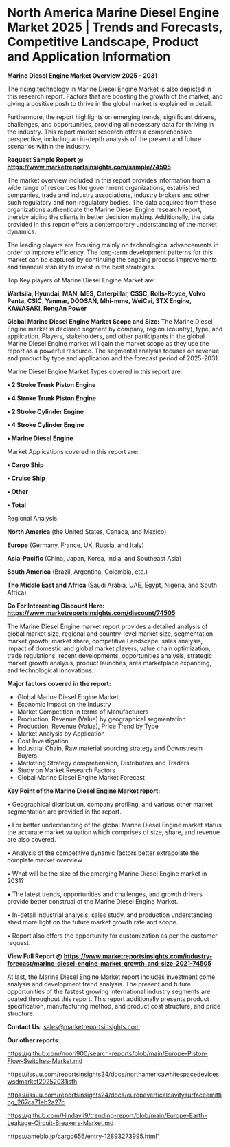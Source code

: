 # North America Marine Diesel Engine Market 2025 | Trends and Forecasts, Competitive Landscape, Product and Application Information

<Strong> Marine Diesel Engine Market Overview 2025 - 2031</strong>

The rising technology in Marine Diesel Engine Market is also depicted in this research report. Factors that are boosting the growth of the market, and giving a positive push to thrive in the global market is explained in detail.

Furthermore, the report highlights on emerging trends, significant drivers, challenges, and opportunities, providing all necessary data for thriving in the industry. This report market research offers a comprehensive perspective, including an in-depth analysis of the present and future scenarios within the industry.

<strong>Request Sample Report @ <a href=https://www.marketreportsinsights.com/sample/74505>https://www.marketreportsinsights.com/sample/74505</a></strong>

The market overview included in this report provides information from a wide range of resources like government organizations, established companies, trade and industry associations, industry brokers and other such regulatory and non-regulatory bodies. The data acquired from these organizations authenticate the Marine Diesel Engine research report, thereby aiding the clients in better decision making. Additionally, the data provided in this report offers a contemporary understanding of the market dynamics.

The leading players are focusing mainly on technological advancements in order to improve efficiency. The long-term development patterns for this market can be captured by continuing the ongoing process improvements and financial stability to invest in the best strategies.

Top Key players of Marine Diesel Engine Market are:

<strong>Wartsila, Hyundai, MAN, MES, Caterpillar, CSSC, Rolls-Royce, Volvo Penta, CSIC, Yanmar, DOOSAN, Mhi-mme, WeiCai, STX Engine, KAWASAKI, RongAn Power</strong>

<strong><b>Global Marine Diesel Engine Market Scope and Size:</b></strong>
The Marine Diesel Engine market is declared segment by company, region (country), type, and application. Players, stakeholders, and other participants in the global Marine Diesel Engine market will gain the market scope as they use the report as a powerful resource. The segmental analysis focuses on revenue and product by type and application and the forecast period of 2025-2031.

Marine Diesel Engine Market Types covered in this report are:

<strong>• 2 Stroke Trunk Piston Engine

• 4 Stroke Trunk Piston Engine

• 2 Stroke Cylinder Engine

• 4 Stroke Cylinder Engine

• Marine Diesel Engine</strong>

Market Applications covered in this report are:

<strong>• Cargo Ship

• Cruise Ship

• Other

• Total</strong> 

Regional Analysis

<strong>North America</strong> (the United States, Canada, and Mexico)

<strong>Europe</strong> (Germany, France, UK, Russia, and Italy)

<strong>Asia-Pacific</strong> (China, Japan, Korea, India, and Southeast Asia)

<strong>South America</strong> (Brazil, Argentina, Colombia, etc.)

<strong>The Middle East and Africa</strong> (Saudi Arabia, UAE, Egypt, Nigeria, and South Africa)

<strong>Go For Interesting Discount Here: <a href=https://www.marketreportsinsights.com/discount/74505>https://www.marketreportsinsights.com/discount/74505</a></strong>

The Marine Diesel Engine market report provides a detailed analysis of global market size, regional and country-level market size, segmentation market growth, market share, competitive Landscape, sales analysis, impact of domestic and global market players, value chain optimization, trade regulations, recent developments, opportunities analysis, strategic market growth analysis, product launches, area marketplace expanding, and technological innovations.

<strong><b>Major factors covered in the report:</b></strong>
<ul>
  <li>Global Marine Diesel Engine Market </li>
  <li>Economic Impact on the Industry</li>
  <li>Market Competition in terms of Manufacturers</li>
  <li>Production, Revenue (Value) by geographical segmentation</li>
  <li>Production, Revenue (Value), Price Trend by Type</li>
  <li>Market Analysis by Application</li>
  <li>Cost Investigation</li>
  <li>Industrial Chain, Raw material sourcing strategy and Downstream Buyers</li>
  <li>Marketing Strategy comprehension, Distributors and Traders</li>
  <li>Study on Market Research Factors</li>
  <li>Global Marine Diesel Engine Market Forecast</li>
</ul>

<strong><b>Key Point of the Marine Diesel Engine Market report:</b></strong>

• Geographical distribution, company profiling, and various other market segmentation are provided in the report.

• For better understanding of the global Marine Diesel Engine market status, the accurate market valuation which comprises of size, share, and revenue are also covered.

• Analysis of the competitive dynamic factors better extrapolate the complete market overview

• What will be the size of the emerging Marine Diesel Engine market in 2031?

• The latest trends, opportunities and challenges, and growth drivers provide better construal of the Marine Diesel Engine Market.

• In-detail industrial analysis, sales study, and production understanding shed more light on the future market growth rate and scope.

• Report also offers the opportunity for customization as per the customer request.

<strong><b>View Full Report @ <a href=https://www.marketreportsinsights.com/industry-forecast/marine-diesel-engine-market-growth-and-size-2021-74505>https://www.marketreportsinsights.com/industry-forecast/marine-diesel-engine-market-growth-and-size-2021-74505</a></b></strong>


At last, the Marine Diesel Engine Market report includes investment come analysis and development trend analysis. The present and future opportunities of the fastest growing international industry segments are coated throughout this report. This report additionally presents product specification, manufacturing method, and product cost structure, and price structure.

<strong>Contact Us:</strong>
sales@marketreportsinsights.com

<strong>Our other reports:</strong>

<a href=https://github.com/noori900/search-reports/blob/main/Europe-Piston-Flow-Switches-Market.md>https://github.com/noori900/search-reports/blob/main/Europe-Piston-Flow-Switches-Market.md</a>

<a href=https://issuu.com/reportsinsights24/docs/northamericawhitespacedeviceswsdmarket20252031isth>https://issuu.com/reportsinsights24/docs/northamericawhitespacedeviceswsdmarket20252031isth</a>

<a href=https://issuu.com/reportsinsights24/docs/europeverticalcavitysurfaceemitting_267ca71eb2a27c>https://issuu.com/reportsinsights24/docs/europeverticalcavitysurfaceemitting_267ca71eb2a27c</a>

<a href=https://github.com/Hindavii9/trending-report/blob/main/Europe-Earth-Leakage-Circuit-Breakers-Market.md>https://github.com/Hindavii9/trending-report/blob/main/Europe-Earth-Leakage-Circuit-Breakers-Market.md</a>

<a href=https://ameblo.jp/cargo656/entry-12893273995.html>https://ameblo.jp/cargo656/entry-12893273995.html</a>"
